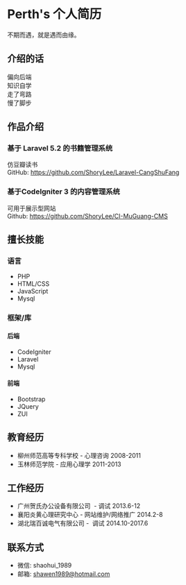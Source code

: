# Perth's 个人简历

不期而遇，就是遇而由缘。

## 介绍的话

偏向后端   
知识自学   
走了弯路   
慢了脚步   

## 作品介绍

### 基于 Laravel 5.2 的书籍管理系统

仿豆瓣读书   
GitHub: https://github.com/ShoryLee/Laravel-CangShuFang

### 基于CodeIgniter 3 的内容管理系统

可用于展示型网站   
Github: https://github.com/ShoryLee/CI-MuGuang-CMS

## 擅长技能

### 语言

* PHP
* HTML/CSS
* JavaScript
* Mysql

### 框架/库

#### 后端

* CodeIgniter
* Laravel
* Mysql

#### 前端

* Bootstrap
* JQuery
* ZUI

## 教育经历

* 柳州师范高等专科学校 - 心理咨询 2008-2011
* 玉林师范学院 - 应用心理学      2011-2013

## 工作经历

* 广州贺氏办公设备有限公司  - 调试  2013.6-12
* 襄阳炎黄心理研究中心  - 网站维护/网络推广 2014.2-8
* 湖北瑞百诚电气有限公司 -  调试 2014.10-2017.6

## 联系方式

* 微信: shaohui_1989   
* 邮箱: shawen1989@hotmail.com
